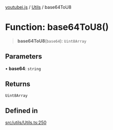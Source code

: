 [youtubei.js](../../../README.md) / [Utils](../README.md) / base64ToU8

# Function: base64ToU8()

> **base64ToU8**(`base64`): `Uint8Array`

## Parameters

• **base64**: `string`

## Returns

`Uint8Array`

## Defined in

[src/utils/Utils.ts:250](https://github.com/LuanRT/YouTube.js/blob/af92984523f90200a18314b94478a2697c9deab0/src/utils/Utils.ts#L250)
